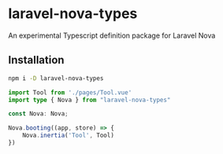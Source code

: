 # laravel-nova-types
An experimental Typescript definition package for Laravel Nova

## Installation

```bash
npm i -D laravel-nova-types
```

```typescript
import Tool from './pages/Tool.vue'
import type { Nova } from "laravel-nova-types"

const Nova: Nova;

Nova.booting((app, store) => {
    Nova.inertia('Tool', Tool)
})


```